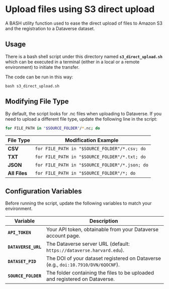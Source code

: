 # Upload files using S3 direct upload

A BASH utility function used to ease the direct upload of files to Amazon S3 and the registration to a Dataverse dataset.

## Usage

There is a bash shell script under this directory named **`s3_direct_upload.sh`** which can be executed in a terminal (either in a local or a remote environment) to initiate the transfer.

The code can be run in this way:

```
bash s3_direct_upload.sh
```

## Modifying File Type

By default, the script looks for .nc files when uploading to Dataverse. If you need to upload a different file type, update the following line in the script:

```bash
for FILE_PATH in "$SOURCE_FOLDER"/*.nc; do
```

| File Type | Modification Example |
|-----------|----------------------|
| **CSV**   | `for FILE_PATH in "$SOURCE_FOLDER"/*.csv; do` |
| **TXT**   | `for FILE_PATH in "$SOURCE_FOLDER"/*.txt; do` |
| **JSON**  | `for FILE_PATH in "$SOURCE_FOLDER"/*.json; do` |
| **All Files** | `for FILE_PATH in "$SOURCE_FOLDER"/*; do` |

## Configuration Variables

Before running the script, update the following variables to match your environment.

| Variable         | Description |
|-----------------|-------------|
| **`API_TOKEN`** | Your API token, obtainable from your Dataverse account page. |
| **`DATAVERSE_URL`** | The Dataverse server URL (default: `https://dataverse.harvard.edu`). |
| **`DATASET_PID`** | The DOI of your dataset registered on Dataverse (e.g., `doi:10.7910/DVN/6QOCNF`). |
| **`SOURCE_FOLDER`** | The folder containing the files to be uploaded and registered on Dataverse. |
